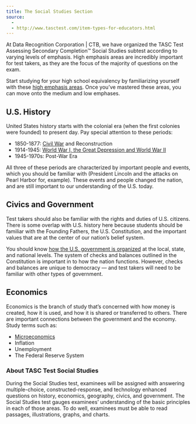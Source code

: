 ```yaml
---
title: The Social Studies Section
source:
  -
  - http://www.tasctest.com/item-types-for-educators.html
---
```

At Data Recognition Corporation | CTB, we have organized the TASC Test Assessing Secondary Completion&trade; Social Studies subtest according to varying levels of emphasis. High emphasis areas are incredibly important for test takers, as they are the focus of the majority of questions on the exam.

Start studying for your high school equivalency by familiarizing yourself with these [high emphasis areas](http://www.tasctest.com/blog.html#ufh-i-46796791-the-top-4-areas-of-social-studies-on-the-tasc-test). Once you’ve mastered these areas, you can move onto the medium and low emphases.

## U.S. History
 
United States history starts with the colonial era (when the first colonies were founded) to present day. Pay special attention to these periods:

  * 1850-1877: [Civil War](http://www.tasctest.com/blog.html#ufh-i-46796515-the-major-events-of-the-civil-war-tasc-social-studies) and Reconstruction
  * 1914-1945: [World War I, the Great Depression and World War II](http://www.tasctest.com/blog.html#ufh-i-46796425-how-world-war-i-caused-world-war-ii-tasc-social-studies)
  * 1945-1970s: Post-War Era
 
All three of these periods are characterized by important people and events, which you should be familiar with (President Lincoln and the attacks on Pearl Harbor for, example). These events and people changed the nation, and are still important to our understanding of the U.S. today.

## Civics and Government
 
Test takers should also be familiar with the rights and duties of U.S. citizens.
There is some overlap with U.S. history here because students should be familiar with the Founding Fathers, the U.S. Constitution, and the important values that are at the center of our nation’s belief system.

You should know [how the U.S. government is organized](http://www.tasctest.com/blog.html#ufh-i-46796305-how-the-federal-government-is-organized-tasc-social-studies) at the local, state, and national levels. The system of checks and balances outlined in the Constitution is important in to how the nation functions. However, checks and balances are unique to democracy — and test takers will need to be familiar with other types of government.

## Economics
 
Economics is the branch of study that’s concerned with how money is created, how it is used, and how it is shared or transferred to others. There are important connections between the government and the economy. Study terms such as:

  * [Microeconomics](http://www.tasctest.com/blog.html#ufh-i-46796257-a-beginner-s-guide-to-microeconomics-tasc-social-studies)
  * Inflation
  * Unemployment
  * The Federal Reserve System

### About TASC Test Social Studies

During the Social Studies test, examinees will be assigned with answering multiple-choice, constructed-response, and technology enhanced questions on history, economics, geography, civics, and government. The Social Studies test gauges examinees’ understanding of the basic principles in each of those areas. To do well, examinees must be able to read passages, illustrations, graphs, and charts.